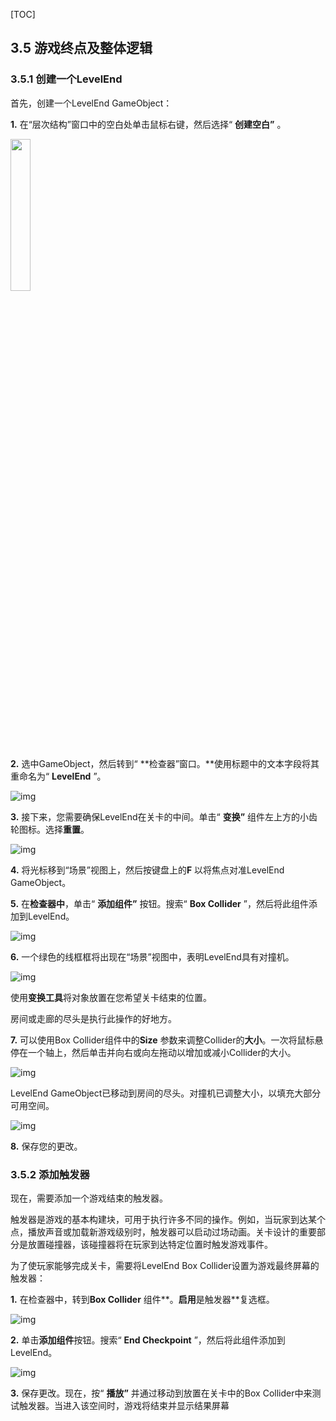 [TOC]

## 3.5 游戏终点及整体逻辑

### 3.5.1 创建一个LevelEnd

首先，创建一个LevelEnd GameObject：

**1.**   在“层次结构”窗口中的空白处单击鼠标右键，然后选择“ **创建空白”** 。

<img src = "https://img-blog.csdnimg.cn/20191110200410771.png " width = " 25%">

 **2.**   选中GameObject，然后转到“ **检查器”窗口。**使用标题中的文本字段将其重命名为“ **LevelEnd** ”。 

![img](https://connect-cdn-prd-cn.unitychina.cn/20190502/learn/images/851c67ec-557d-4cd2-8ce1-38918b50ce93_5.2.2_LevelEnd.png)

 **3.**   接下来，您需要确保LevelEnd在关卡的中间。单击“ **变换”** 组件左上方的小齿轮图标。选择**重置**。

![img](https://connect-cdn-prd-cn.unitychina.cn/20190502/learn/images/ca851b55-0b5a-4cdf-a9b8-af06dccafca1_5.2.3_Reset.png)

 **4.**   将光标移到“场景”视图上，然后按键盘上的**F** 以将焦点对准LevelEnd GameObject。  

**5.**   在**检查器中**，单击“ **添加组件”** 按钮。搜索“ **Box Collider** ”，然后将此组件添加到LevelEnd。 

![img](https://connect-cdn-prd-cn.unitychina.cn/20190502/learn/images/3ace12f5-75a7-40ce-9825-49b87e4d25bb_5.2.5_AddBoxCollider.png)

 **6.**   一个绿色的线框框将出现在“场景”视图中，表明LevelEnd具有对撞机。

![img](https://connect-cdn-prd-cn.unitychina.cn/20190502/learn/images/ea27034f-4353-4c2a-a419-3a67de72f237_5.2.6_LevelEndColliderSceneV.png)



使用**变换工具**将对象放置在您希望关卡结束的位置。

房间或走廊的尽头是执行此操作的好地方。



**7.**   可以使用Box Collider组件中的**Size** 参数来调整Collider的**大小**。一次将鼠标悬停在一个轴上，然后单击并向右或向左拖动以增加或减小Collider的大小。

![img](https://connect-cdn-prd-cn.unitychina.cn/20190502/learn/images/1dbe7fb7-94c2-468c-b67f-ac467160ff59_5.2.7_1_SizeProperty.png)

LevelEnd GameObject已移动到房间的尽头。对撞机已调整大小，以填充大部分可用空间。

![img](https://connect-cdn-prd-cn.unitychina.cn/20190502/learn/images/bd875660-5149-4717-aacc-e663b616b61d_5.2.7_2_SceneCollider.png)

 **8.**   保存您的更改。



### 3.5.2 添加触发器

现在，需要添加一个游戏结束的触发器。

触发器是游戏的基本构建块，可用于执行许多不同的操作。例如，当玩家到达某个点，播放声音或加载新游戏级别时，触发器可以启动过场动画。关卡设计的重要部分是放置碰撞器，该碰撞器将在玩家到达特定位置时触发游戏事件。

为了使玩家能够完成关卡，需要将LevelEnd Box Collider设置为游戏最终屏幕的触发器： 

**1.**   在检查器中，转到**Box Collider** 组件**。**启用**是触发器**复选框。 

![img](https://connect-cdn-prd-cn.unitychina.cn/20190502/learn/images/1051d8d9-3ecb-466e-8954-228430eb4034_5.3.1_IsTrigger.png)

 **2.**   单击**添加组件**按钮。搜索“ **End Checkpoint** ”，然后将此组件添加到LevelEnd。

![img](https://connect-cdn-prd-cn.unitychina.cn/20190502/learn/images/fb7dd7ad-1a15-43e4-80c2-4e7ee5be920c_5.3.2_EndCheckpoint.png)

 **3.**   保存更改。现在，按“ **播放”** 并通过移动到放置在关卡中的Box Collider中来测试触发器。当进入该空间时，游戏将结束并显示结果屏幕
